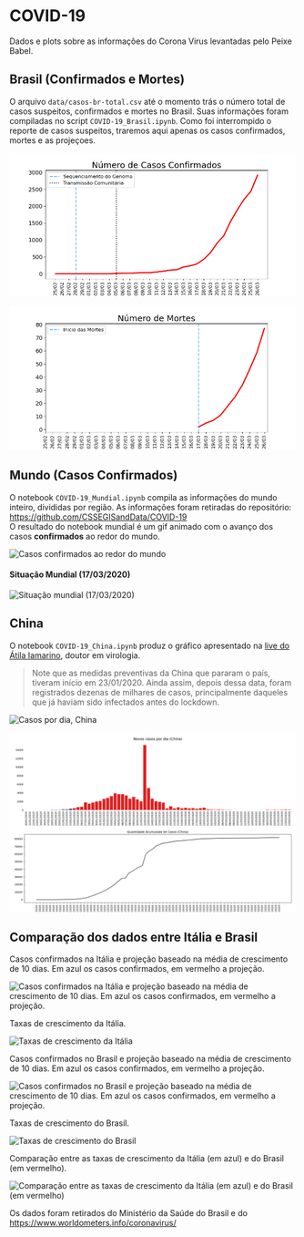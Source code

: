 # COVID-19
Dados e plots sobre as informações do Corona Virus levantadas pelo Peixe Babel.

## Brasil (Confirmados e Mortes) 
O arquivo ```data/casos-br-total.csv``` até o momento trás o número total de casos suspeitos, confirmados e mortes no Brasil. Suas informações foram compiladas no script ```COVID-19_Brasil.ipynb```. Como foi interrompido o reporte de casos suspeitos, traremos aqui apenas os casos confirmados, mortes e as projeçoes.

![Casos Confirmados no Brasil](/imagens/Confirmados-Total.png)

![Número de Mortes no Brasil](/imagens/Numero-Mortes-Brazil.png)

## Mundo (Casos Confirmados)
O notebook ```COVID-19_Mundial.ipynb``` compila as informações do mundo inteiro, divididas por região. As informações foram retiradas do repositório: https://github.com/CSSEGISandData/COVID-19 <br>
O resultado do notebook mundial é um gif animado com o avanço dos casos **confirmados** ao redor do mundo.

![Casos confirmados ao redor do mundo](/imagens/mundial-covid19.gif)

#### Situação Mundial (17/03/2020)
![Situação mundial (17/03/2020)](/imagens/mundial-valores-17-03.png)

## China

O notebook ```COVID-19_China.ipynb``` produz o gráfico apresentado na <a target="_blank" href="https://www.youtube.com/watch?v=7jHgS4yxS0A">live do Átila Iamarino</a>, doutor em virologia. 
> Note que as medidas preventivas da China que pararam o país, tiveram início em 23/01/2020. Ainda assim, depois dessa data, foram registrados dezenas de milhares de casos, principalmente daqueles que já haviam sido infectados antes do lockdown.

![Casos por dia, China](/imagens/data-covid19-china.gif)

![Casos por dia, China](/imagens/china-pordia.png)


## Comparação dos dados entre Itália e Brasil

Casos confirmados na Itália e projeção baseado na média de crescimento de 10 dias. Em azul os casos confirmados, em vermelho a projeção.

![Casos confirmados na Itália e projeção baseado na média de crescimento de 10 dias. Em azul os casos confirmados, em vermelho a projeção.](/imagens/covid-italia-projecao.png)

Taxas de crescimento da Itália.

![Taxas de crescimento da Itália](/imagens/crescimento-italia.png)

Casos confirmados no Brasil e projeção baseado na média de crescimento de 10 dias. Em azul os casos confirmados, em vermelho a projeção.

![Casos confirmados no Brasil e projeção baseado na média de crescimento de 10 dias. Em azul os casos confirmados, em vermelho a projeção.](/imagens/covid-brasil-projecao.png)

Taxas de crescimento do Brasil.

![Taxas de crescimento do Brasil](/imagens/crescimento-brasil.png)

Comparação entre as taxas de crescimento da Itália (em azul) e do Brasil (em vermelho).

![Comparação entre as taxas de crescimento da Itália (em azul) e do Brasil (em vermelho)](/imagens/crescimento-comparativo.png)

Os dados foram retirados do Ministério da Saúde do Brasil e do https://www.worldometers.info/coronavirus/
